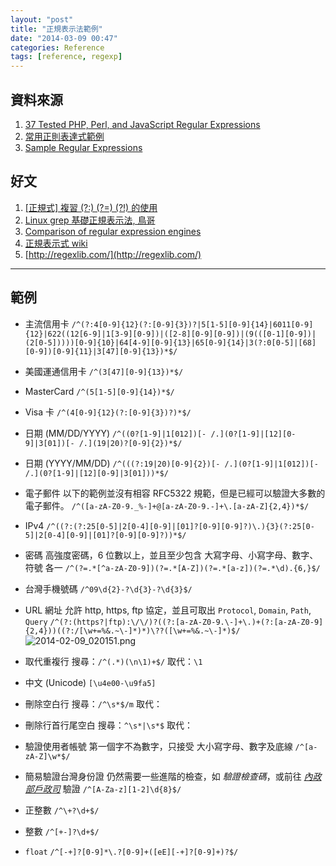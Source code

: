 ```yaml
---
layout: "post"
title: "正規表示法範例"
date: "2014-03-09 00:47"
categories: Reference
tags: [reference, regexp]
---
```


## 資料來源

1. [37 Tested PHP, Perl, and JavaScript Regular Expressions](http://www.virtuosimedia.com/dev/php/37-tested-php-perl-and-javascript-regular-expressions)
2. [常用正則表達式範例](http://calos-tw.blogspot.tw/2010/06/blog-post.html)
3. [Sample Regular Expressions](http://www.regular-expressions.info/examples.html)

## 好文
1. [\[正規式\] 複習 (?:) (?=) (?!) 的使用](http://calos-tw.blogspot.tw/2011/06/blog-post.html)
2. [Linux grep 基礎正規表示法, 鳥哥](http://linux.vbird.org/linux_basic/0330regularex/0330regularex-fc4.php#basic_regexp)
3. [Comparison of regular expression engines](https://en.wikipedia.org/wiki/Comparison_of_regular_expression_engines)
4. [正規表示式 wiki](https://zh.wikipedia.org/wiki/%E6%AD%A3%E5%88%99%E8%A1%A8%E8%BE%BE%E5%BC%8F)
5. [http://regexlib.com/](http://regexlib.com/)
- - -
## 範例

* 主流信用卡
`/^(?:4[0-9]{12}(?:[0-9]{3})?|5[1-5][0-9]{14}|6011[0-9]{12}|622((12[6-9]|1[3-9][0-9])|([2-8][0-9][0-9])|(9(([0-1][0-9])|(2[0-5]))))[0-9]{10}|64[4-9][0-9]{13}|65[0-9]{14}|3(?:0[0-5]|[68][0-9])[0-9]{11}|3[47][0-9]{13})*$/`

* 美國運通信用卡
`/^(3[47][0-9]{13})*$/`

* MasterCard
`/^(5[1-5][0-9]{14})*$/`

* Visa 卡
`/^(4[0-9]{12}(?:[0-9]{3})?)*$/`

* 日期 (MM/DD/YYYY)
`/^((0?[1-9]|1[012])[- /.](0?[1-9]|[12][0-9]|3[01])[- /.](19|20)?[0-9]{2})*$/`

* 日期 (YYYY/MM/DD)
`/^(((?:19|20)[0-9]{2})[- /.](0?[1-9]|1[012])[- /.](0?[1-9]|[12][0-9]|3[01]))*$/`

* 電子郵件
以下的範例並沒有相容 RFC5322 規範，但是已經可以驗證大多數的電子郵件。
`/^([a-zA-Z0-9._%-]+@[a-zA-Z0-9.-]+\.[a-zA-Z]{2,4})*$/`

* IPv4
`/^((?:(?:25[0-5]|2[0-4][0-9]|[01]?[0-9][0-9]?)\.){3}(?:25[0-5]|2[0-4][0-9]|[01]?[0-9][0-9]?))*$/`

* 密碼
高強度密碼，6 位數以上，並且至少包含 大寫字母、小寫字母、數字、符號 各一
`/^(?=.*[^a-zA-Z0-9])(?=.*[A-Z])(?=.*[a-z])(?=.*\d).{6,}$/`

* 台灣手機號碼
`/^09\d{2}-?\d{3}-?\d{3}$/`

* URL 網址
允許 http, https, ftp 協定，並且可取出 `Protocol`, `Domain`, `Path`, `Query`
`/^(?:(https?|ftp):\/\/)?((?:[a-zA-Z0-9.\-]+\.)+(?:[a-zA-Z0-9]{2,4}))((?:/[\w+=%&.~\-]*)*)\??([\w+=%&.~\-]*)$/`
![2014-02-09_020151.png](http://user-image.logdown.io/user/3210/blog/3247/post/178274/slWsiAqKTgOZTORqDYDt_2014-02-09_020151.png)

* 取代重複行
搜尋：`/^(.*)(\n\1)+$/`
取代：`\1`

* 中文 (Unicode)
`[\u4e00-\u9fa5]`

* 刪除空白行
搜尋：`/^\s*$/m`
取代：

* 刪除行首行尾空白
搜尋：`^\s*|\s*$`
取代：

* 驗證使用者帳號
第一個字不為數字，只接受 大小寫字母、數字及底線
`/^[a-zA-Z]\w*$/`

* 簡易驗證台灣身份證
仍然需要一些進階的檢查，如 _驗證檢查碼_，或前往 [_內政部戶政司_](http://www.ris.gov.tw/zh_TW/307) 驗證
`/^[A-Za-z][1-2]\d{8}$/`

* 正整數
`/^\+?\d+$/`

* 整數
`/^[+-]?\d+$/`

* `float`
`/^[-+]?[0-9]*\.?[0-9]+([eE][-+]?[0-9]+)?$/`
